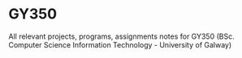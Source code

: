 # GY350
All relevant projects, programs, assignments notes for GY350 (BSc. Computer Science Information Technology - University of Galway)

